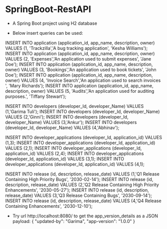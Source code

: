# SpringBoot-RestAPI

- A Spring Boot project using H2 database

- Below insert queries can be used:

INSERT INTO application (application_id, app_name, description, owner) VALUES (1, 'Trackzilla','A bug tracking application', 'Kesha Williams');
INSERT INTO application (application_id, app_name, description, owner) VALUES (2, 'Expenses','An application used to submit expenses', 'Jane Doe');
INSERT INTO application (application_id, app_name, description, owner) VALUES (3, 'Bookings','An application used to book tickets', 'John Doe');
INSERT INTO application (application_id, app_name, description, owner) VALUES (4, 'Invoice Search','An application used to search invoices ', 'Mary Richards');
INSERT INTO application (application_id, app_name, description, owner) VALUES (5, 'Audits','An application used for auditing purposes.', 'Tiffany Stewart');

INSERT INTO developers (developer_Id, developer_Name) VALUES (1,'Garima Tuli');
INSERT INTO developers (developer_Id, developer_Name) VALUES (2,'Ginni');
INSERT INTO developers (developer_Id, developer_Name) VALUES (3,'Ankur');
INSERT INTO developers (developer_Id, developer_Name) VALUES (4,'Abhinav');

INSERT INTO developer_applications (developer_Id, application_id) VALUES (1,3);
INSERT INTO developer_applications (developer_Id, application_id) VALUES (2,1);
INSERT INTO developer_applications (developer_Id, application_id) VALUES (2,4);
INSERT INTO developer_applications (developer_Id, application_id) VALUES (3,1);
INSERT INTO developer_applications (developer_Id, application_id) VALUES (4,1);

INSERT INTO release (id, description, release_date) VALUES (1,'Q1 Release Containing High Priority Bugs', '2030-02-14');
INSERT INTO release (id, description, release_date) VALUES (2,'Q2 Release Containing High Priority Enhancements', '2030-05-27');
INSERT INTO release (id, description, release_date) VALUES (3,'Q3 Release Containing Bugs', '2030-09-14');
INSERT INTO release (id, description, release_date) VALUES (4,'Q4 Release Containing Enhancements', '2030-12-10');


- Try url http://localhost:8080/ to get the app_version_details as a JSON payload:
{
    "updated-by": "Garima",
    "app-version": "1.0.0"
}
